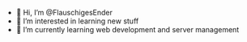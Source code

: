- 👋 Hi, I’m @FlauschigesEnder
- 👀 I’m interested in learning new stuff
- 🌱 I’m currently learning web development and server management
